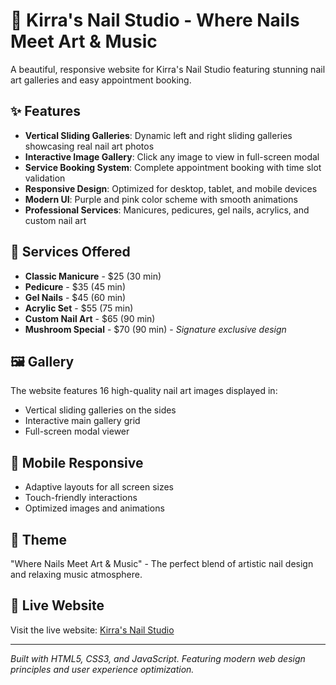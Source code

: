# 💅 Kirra's Nail Studio - Where Nails Meet Art & Music

A beautiful, responsive website for Kirra's Nail Studio featuring stunning nail art galleries and easy appointment booking.

## ✨ Features

- **Vertical Sliding Galleries**: Dynamic left and right sliding galleries showcasing real nail art photos
- **Interactive Image Gallery**: Click any image to view in full-screen modal
- **Service Booking System**: Complete appointment booking with time slot validation
- **Responsive Design**: Optimized for desktop, tablet, and mobile devices
- **Modern UI**: Purple and pink color scheme with smooth animations
- **Professional Services**: Manicures, pedicures, gel nails, acrylics, and custom nail art

## 🎨 Services Offered

- **Classic Manicure** - $25 (30 min)
- **Pedicure** - $35 (45 min) 
- **Gel Nails** - $45 (60 min)
- **Acrylic Set** - $55 (75 min)
- **Custom Nail Art** - $65 (90 min)
- **Mushroom Special** - $70 (90 min) - *Signature exclusive design*

## 🖼️ Gallery

The website features 16 high-quality nail art images displayed in:
- Vertical sliding galleries on the sides
- Interactive main gallery grid
- Full-screen modal viewer

## 📱 Mobile Responsive

- Adaptive layouts for all screen sizes
- Touch-friendly interactions
- Optimized images and animations

## 🎵 Theme

"Where Nails Meet Art & Music" - The perfect blend of artistic nail design and relaxing music atmosphere.

## 🚀 Live Website

Visit the live website: [Kirra's Nail Studio](https://hligon35.github.io/itskirra)

---

*Built with HTML5, CSS3, and JavaScript. Featuring modern web design principles and user experience optimization.*
